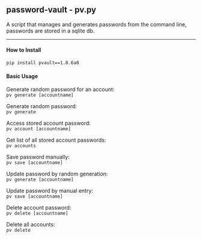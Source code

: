 ## password-vault - pv.py
A script that manages and generates passwords from the command line, passwords are stored in a sqlite db.
***
#### How to Install
`pip install pvault==1.0.6a0`

#### Basic Usage

Generate random password for an account:  
    `pv generate [accountname]`

Generate random password:  
    `pv generate`

Access stored account password:  
    `pv account [accountname]`

Get list of all stored account passwords:  
    `pv accounts`

Save password manually:  
    `pv save [accountname]`

Update password by random generation:  
    `pv generate [accountname]`

Update password by manual entry:  
    `pv save [accountname]`

Delete account password:  
    `pv delete [accountname]`

Delete all accounts:  
    `pv delete`

